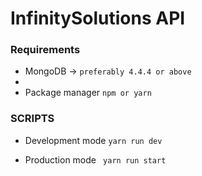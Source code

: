# InfinitySolutions API

### Requirements
- MongoDB -> `preferably 4.4.4 or above`
- 
- Package manager `npm or yarn`

### SCRIPTS

- Development mode `yarn run dev`

- Production mode ` yarn run start`

